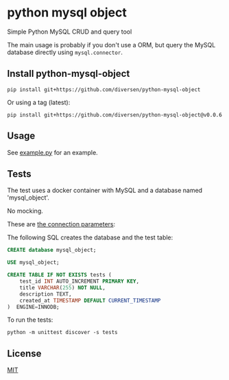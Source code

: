 # python mysql object

Simple Python MySQL CRUD and query tool

The main usage is probably if you don't use a ORM, but query the MySQL database directly using `mysql.connector`.

## Install python-mysql-object

    pip install git+https://github.com/diversen/python-mysql-object

Or using a tag (latest):

    pip install git+https://github.com/diversen/python-mysql-object@v0.0.6


## Usage

See [example.py](example.py) for an example.

## Tests

The test uses a docker container with MySQL and a database named 'mysql_object'.

No mocking.

These are [the connection parameters](tests/settings.py):

The following SQL creates the database and the test table:

```sql
CREATE database mysql_object;

USE mysql_object;

CREATE TABLE IF NOT EXISTS tests (
    test_id INT AUTO_INCREMENT PRIMARY KEY,
    title VARCHAR(255) NOT NULL,
    description TEXT,
    created_at TIMESTAMP DEFAULT CURRENT_TIMESTAMP
)  ENGINE=INNODB;
```


To run the tests:

    python -m unittest discover -s tests
    

## License

[MIT](LICENSE)
